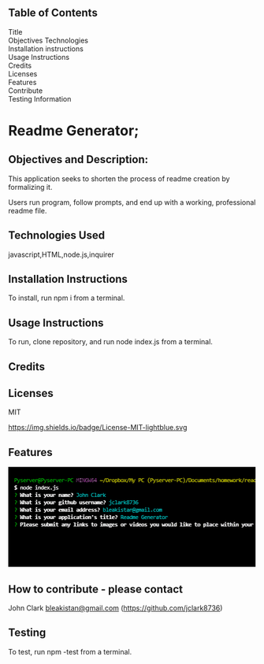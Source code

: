 ## Table of Contents
  Title  
  Objectives 
  Technologies  
  Installation instructions  
  Usage Instructions  
  Credits  
  Licenses  
  Features  
  Contribute  
  Testing Information  



  # Readme Generator;
  ## Objectives and Description:

  This application seeks to shorten the process of readme creation by formalizing it.

  Users run program, follow prompts, and end up with a working, professional readme file.
  

  ## Technologies Used

  javascript,HTML,node.js,inquirer

  

  ## Installation Instructions
  To install, run npm i from a terminal.

  ## Usage Instructions
  To run, clone repository, and run node index.js from a terminal.

  ## Credits
  

  ## Licenses
  MIT

  https://img.shields.io/badge/License-MIT-lightblue.svg

  ## Features
  ![Image](Images/readmegenerator.gif)

  ## How to contribute - please contact
  John Clark bleakistan@gmail.com (https://github.com/jclark8736)

  ## Testing

  To test, run npm -test from a terminal.

